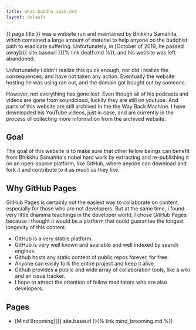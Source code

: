 ```yaml
---
title: what-buddha-said.net
layout: default
---
```


{{ page.title }} was a website run and maintained by Bhikkhu Samahita, which
contained a large amount of material to help anyone on the buddhist path to
eradicate suffering. Unfortunately, in [October of 2019, he passed away]({{ site.baseurl }}{% link death.md %}), and his
website was left abandoned. 

Unfortunately i didn't realize this quick enough, nor did i realize the consequences, and have not taken any action. Eventually the website hosting he was using ran out, and the domain got bought out by someone. 

However, not everything has gone lost: Even though all of his podcasts and videos are gone from soundcloud, luckily they are still on youtube. And parts of this website are still archived in the the Way Back Machine. I have downloaded his YouTube videos, just in case, and am currently in the process of collecting more information from the archived website.

## Goal

The goal of this website is to make sure that other fellow beings can benefit from Bhikkhu Samahita's nobel hard work by extracting and re-publishing it on an open-source platform, like GitHub, where anyone can download and fork it and contribute to it as much as they like.

## Why GitHub Pages

GitHub Pages is certainly not the easiest way to collaborate on content, especially for those who are not developers. But at the same time, i found very little dhamma teachings in the developer world. I chose GitHub Pages because i thought it would be a platform that could guarantee the longest longevity of this content.

* GitHub is a very stable platform.
* GitHub is very well known and available and well indexed by search engines.
* Github hosts any static content of public repos forever, for free.
* Anyone can easily fork the entire project and keep it alive
* Github provides a public and wide array of collaboration tools, like a wiki and an issue tracker.
* I hope to attract the attention of fellow meditators who are also developers.

## Pages 

- [Mind Brooming]({{ site.baseurl }}{% link mind_brooming.md %})